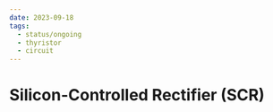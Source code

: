 ```yaml
---
date: 2023-09-18
tags:
  - status/ongoing
  - thyristor
  - circuit
---
```


# Silicon-Controlled Rectifier (SCR)


